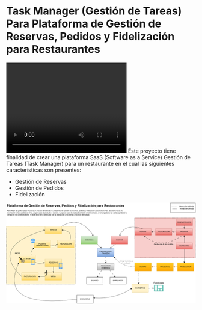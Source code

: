 # Task Manager (Gestión de Tareas) Para Plataforma de Gestión de Reservas, Pedidos y Fidelización para Restaurantes
<video width="320" height="240" controls>
  <source src="vid1.mov" type="video/mp4">
</video>
Este proyecto tiene finalidad de crear una plataforma SaaS (Software as a Service) Gestión de Tareas (Task Manager) para un restaurante en el cual las siguientes características son presentes: 
<ul>
  <li>Gestión de Reservas</li>
  <li>Gestión de Pedidos</li>
  <li>Fidelización</li>
</ul>
<img src="./graph1.png" />
